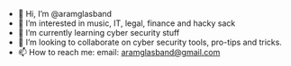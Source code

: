 - 👋 Hi, I’m @aramglasband
- 👀 I’m interested in music, IT, legal, finance and hacky sack
- 🌱 I’m currently learning cyber security stuff
- 💞️ I’m looking to collaborate on cyber security tools, pro-tips and tricks.
- 📫 How to reach me: email: aramglasband@gmail.com

<!---
aramglasband/aramglasband is a ✨ special ✨ repository because its `README.md` (this file) appears on your GitHub profile.
You can click the Preview link to take a look at your changes.
--->
